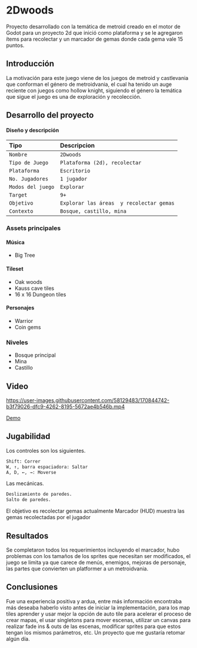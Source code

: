 
# 2Dwoods

Proyecto desarrollado con la temática de metroid creado en el motor de Godot para un proyecto 2d que inició como plataforma y se le agregaron ítems para recolectar y un marcador de gemas donde cada gema vale 15 puntos.

## Introducción

La motivación para este juego viene de los juegos de metroid y castlevania que conforman el género de metroidvania, el cual ha tenido un auge reciente con juegos como hollow knight, siguiendo el género la temática que sigue el juego es una de exploración y recolección.

## Desarrollo del proyecto

#### Diseño y descripción


| Tipo | Descripcion     |
| :-------- | :------- | 
| `Nombre` | `2Dwoods` | 
| `Tipo de Juego` | `Plataforma (2d), recolectar` | 
| `Plataforma` | `Escritorio` | 
| `No. Jugadores` | `1 jugador` | 
| `Modos del juego` | `Explorar` | 
| `Target` | `9+ ` | 
| `Objetivo` | `Explorar las áreas  y recolectar gemas` | 
| `Contexto` | `Bosque, castillo, mina` | 



### Assets principales

#### Música

- Big Tree

#### Tileset

- Oak woods
- Kauss cave tiles
- 16 x 16 Dungeon tiles

#### Personajes

- Warrior
- Coin gems

### Niveles

- Bosque principal
- Mina
- Castillo

## Video

https://user-images.githubusercontent.com/58129483/170844742-b3f79026-dfc9-4262-8195-5672ae4b546b.mp4

[Demo](https://youtu.be/_V7Q2Pp2TO4)


## Jugabilidad

Los controles son los siguientes.

```bash
Shift: Correr
W, ↑, barra espaciadora: Saltar
A, D, ←, →: Moverse
```

Las mecánicas.

```bash
Deslizamiento de paredes.
Salto de paredes.
```

El objetivo es recolectar gemas actualmente
Marcador (HUD) muestra las gemas recolectadas por el jugador

## Resultados

Se completaron todos los requerimientos incluyendo el marcador, hubo problemas con los tamaños de los sprites que necesitan ser modificados, el juego se limita ya que carece de menús, enemigos,  mejoras de personaje, las partes que convierten un platformer a un metroidvania.


## Conclusiones

Fue una experiencia positiva y ardua, entre más información encontraba más deseaba haberlo visto antes de iniciar la implementación, para los map tiles aprender y usar mejor la opción de auto tile para acelerar el proceso de crear mapas, el usar singletons para mover escenas, utilizar un canvas para realizar fade ins & outs de las escenas, modificar sprites para que estos tengan los mismos parámetros, etc. Un proyecto que me gustaría retomar algún día.


